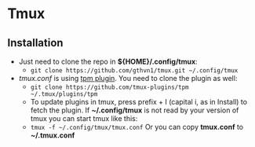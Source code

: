 # Tmux

## Installation

- Just need to clone the repo in **${HOME}/.config/tmux**:
  - `git clone https://github.com/gthvn1/tmux.git ~/.config/tmux`
- *tmux.conf* is using [tpm plugin](https://github.com/tmux-plugins/tpm).
  You need to clone the plugin as well:
  - `git clone https://github.com/tmux-plugins/tpm ~/.tmux/plugins/tpm`
  - To update plugins in tmux, press prefix + I (capital i, as in Install) to fetch the plugin.
If **~/.config/tmux** is not read by your version of tmux you can start tmux like this:
  - `tmux -f ~/.config/tmux/tmux.conf`
Or you can copy **tmux.conf** to **~/.tmux.conf**

